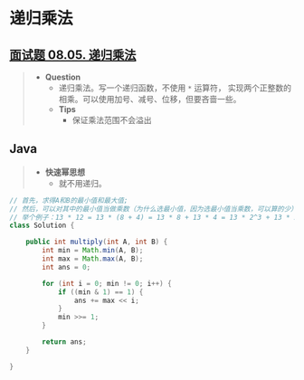 # 递归乘法

## [面试题 08.05. 递归乘法](https://leetcode.cn/problems/recursive-mulitply-lcci/)

> - **Question**
>   - 递归乘法。写一个递归函数，不使用 `*` 运算符， 实现两个正整数的相乘。可以使用加号、减号、位移，但要吝啬一些。
>   - **Tips**
>     - 保证乘法范围不会溢出

## Java

> - **快速幂思想**
>   - 就不用递归。

```java
// 首先，求得A和B的最小值和最大值;
// 然后，可以对其中的最小值当做乘数（为什么选最小值，因为选最小值当乘数，可以算的少），将其拆分成2的幂的和
// 举个例子：13 * 12 = 13 * (8 + 4) = 13 * 8 + 13 * 4 = 13 * 2^3 + 13 * 2^2 = (13 << 3) + (13 << 2)
class Solution {

    public int multiply(int A, int B) {
        int min = Math.min(A, B);
        int max = Math.max(A, B);
        int ans = 0;

        for (int i = 0; min != 0; i++) {
            if ((min & 1) == 1) {
                ans += max << i;
            }
            min >>= 1;
        }

        return ans;
    }

}
```
